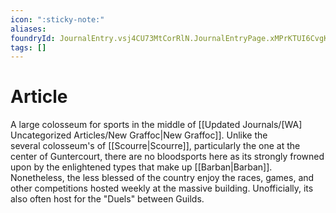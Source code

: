 ```yaml
---
icon: ":sticky-note:"
aliases: 
foundryId: JournalEntry.vsj4CU73MtCorRlN.JournalEntryPage.xMPrKTUI6CvgKotA
tags: []
---
```


# Article
A large colosseum for sports in the middle of [[Updated Journals/[WA] Uncategorized Articles/New Graffoc|New Graffoc]]. Unlike the several colosseum's of [[Scourre|Scourre]], particularly the one at the center of Guntercourt, there are no bloodsports here as its strongly frowned upon by the enlightened types that make up [[Barban|Barban]]. Nonetheless, the less blessed of the country enjoy the races, games, and other competitions hosted weekly at the massive building. Unofficially, its also often host for the "Duels" between Guilds.